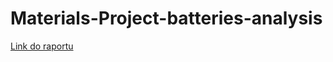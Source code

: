 # Materials-Project-batteries-analysis

[Link do raportu](https://dlisiewicz.github.io/Materials-Project-batteries-analysis/output.html)
